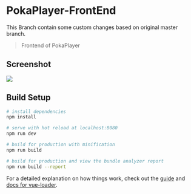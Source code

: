 # PokaPlayer-FrontEnd

This Branch contain some custom changes based on original master branch.
> Frontend of PokaPlayer
## Screenshot
![](https://i.imgur.com/E8FGWr3.png)
## Build Setup

``` bash
# install dependencies
npm install

# serve with hot reload at localhost:8080
npm run dev

# build for production with minification
npm run build

# build for production and view the bundle analyzer report
npm run build --report
```

For a detailed explanation on how things work, check out the [guide](http://vuejs-templates.github.io/webpack/) and [docs for vue-loader](http://vuejs.github.io/vue-loader).
